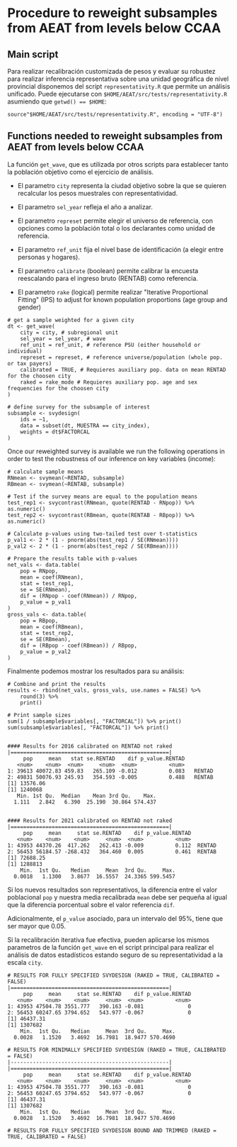 # Procedure to reweight subsamples from AEAT from levels below CCAA

## Main script

Para realizar recalibración customizada de pesos y evaluar su robustez para realizar inferencia representativa sobre una unidad geográfica de nivel provincial disponemos del script `representativity.R` que permite un análisis unificado. Puede ejecutarse con `$HOME/AEAT/src/tests/representativity.R` asumiendo que `getwd() == $HOME`:

```{r}
source"$HOME/AEAT/src/tests/representativity.R", encoding = "UTF-8")
```

## Functions needed to reweight subsamples from AEAT from levels below CCAA

La función `get_wave`, que es utilizada por otros scripts para establecer tanto la población objetivo como el ejercicio de análisis.

- El parametro `city` representa la ciudad objetivo sobre la que se quieren recalcular los pesos muestrales con representatividad.
- El parametro `sel_year` refleja el año a analizar.
- El parametro `represet` permite elegir el universo de referencia, con opciones como la población total o los declarantes como unidad de referencia.
- El parametro `ref_unit` fija el nivel base de identificación (a elegir entre personas y hogares).
- El parametro `calibrate` (boolean) permite calibrar la encuesta reescalando para el ingreso bruto (RENTAB) como referencia.

- El parametro `rake` (logical) permite realizar "Iterative Proportional Fitting" (IPS) to adjust for known population proportions (age group and gender)

```{r}
# get a sample weighted for a given city
dt <- get_wave(
    city = city, # subregional unit
    sel_year = sel_year, # wave
    ref_unit = ref_unit, # reference PSU (either household or individual)
    represet = represet, # reference universe/population (whole pop. or tax payers)
    calibrated = TRUE, # Requieres auxiliary pop. data on mean RENTAD for the choosen city
    raked = rake_mode # Requieres auxiliary pop. age and sex frequencies for the choosen city
)

# define survey for the subsample of interest
subsample <- svydesign(
    ids = ~1,
    data = subset(dt, MUESTRA == city_index),
    weights = dt$FACTORCAL
)
```

Once our reweighted survey is available we run the following operations in order to test the robustness of our inference on key variables (income):

```{r}
# calculate sample means
RNmean <- svymean(~RENTAD, subsample)
RBmean <- svymean(~RENTAB, subsample)

# Test if the survey means are equal to the population means
test_rep1 <- svycontrast(RNmean, quote(RENTAD - RNpop)) %>% as.numeric()
test_rep2 <- svycontrast(RBmean, quote(RENTAB - RBpop)) %>% as.numeric()

# Calculate p-values using two-tailed test over t-statistics
p_val1 <- 2 * (1 - pnorm(abs(test_rep1 / SE(RNmean))))
p_val2 <- 2 * (1 - pnorm(abs(test_rep2 / SE(RBmean))))

# Prepare the results table with p-values
net_vals <- data.table(
    pop = RNpop,
    mean = coef(RNmean),
    stat = test_rep1,
    se = SE(RNmean),
    dif = (RNpop - coef(RNmean)) / RNpop,
    p_value = p_val1
)
gross_vals <- data.table(
    pop = RBpop,
    mean = coef(RBmean),
    stat = test_rep2,
    se = SE(RBmean),
    dif = (RBpop - coef(RBmean)) / RBpop,
    p_value = p_val2
)

```

Finalmente podemos mostrar los resultados para su análisis:

```{r}
# Combine and print the results
results <- rbind(net_vals, gross_vals, use.names = FALSE) %>%
    round(3) %>%
    print()

# Print sample sizes
sum(1 / subsample$variables[, "FACTORCAL"]) %>% print()
sum(subsample$variables[, "FACTORCAL"]) %>% print()


#### Results for 2016 calibrated on RENTAD not raked
|==================================================|
     pop     mean   stat se.RENTAD    dif p_value.RENTAD
   <num>    <num>  <num>     <num>  <num>          <num>
1: 39613 40072.83 459.83   265.109 -0.012          0.083   RENTAD
2: 49831 50076.93 245.93   354.593 -0.005          0.488   RENTAB
[1] 13576.06
[1] 1240068
   Min. 1st Qu.  Median    Mean 3rd Qu.    Max. 
  1.111   2.842   6.390  25.190  30.864 574.437 


#### Results for 2021 calibrated on RENTAD not raked
|==================================================|
     pop     mean     stat se.RENTAD    dif p_value.RENTAD
   <num>    <num>    <num>     <num>  <num>          <num>
1: 43953 44370.26  417.262   262.413 -0.009          0.112  RENTAD
2: 56453 56184.57 -268.432   364.460  0.005          0.461  RENTAB
[1] 72688.25
[1] 1288813
    Min.  1st Qu.   Median     Mean  3rd Qu.     Max. 
  0.0018   1.1300   3.8677  16.5557  24.3365 599.5457 

```

Si los nuevos resultados son representativos, la diferencia entre el valor poblacional `pop` y nuestra media recalibrada `mean` debe ser pequeña al igual que la diferencia porcentual sobre el valor referencia `dif`.

Adicionalmente, el `p_value` asociado, para un intervalo del 95%, tiene que ser mayor que 0.05.

Si la recalibración iterativa fue efectiva, pueden aplicarse los mismos parametros de la función `get_wave` en el script principal para realizar el análisis de datos estadísticos estando seguro de su representatividad a la escala `city`.

```{r}
# RESULTS FOR FULLY SPECIFIED SVYDESIGN (RAKED = TRUE, CALIBRATED = FALSE)
|==================================================|    
     pop     mean     stat se.RENTAD    dif p_value.RENTAD
   <num>    <num>    <num>     <num>  <num>          <num>
1: 43953 47504.78 3551.777   390.163 -0.081              0
2: 56453 60247.65 3794.652   543.977 -0.067              0
[1] 46437.31
[1] 1307682
    Min.  1st Qu.   Median     Mean  3rd Qu.     Max. 
  0.0028   1.1520   3.4692  16.7981  18.9477 570.4690 

# RESULTS FOR MINIMALLY SPECIFIED SVYDESIGN (RAKED = TRUE, CALIBRATED = FALSE)
|--------------------------------------------------|
|==================================================|
     pop     mean     stat se.RENTAD    dif p_value.RENTAD
   <num>    <num>    <num>     <num>  <num>          <num>
1: 43953 47504.78 3551.777   390.163 -0.081              0
2: 56453 60247.65 3794.652   543.977 -0.067              0
[1] 46437.31
[1] 1307682
    Min.  1st Qu.   Median     Mean  3rd Qu.     Max. 
  0.0028   1.1520   3.4692  16.7981  18.9477 570.4690 

# RESULTS FOR FULLY SPECIFIED SVYDESIGN BOUND AND TRIMMED (RAKED = TRUE, CALIBRATED = FALSE)

```
